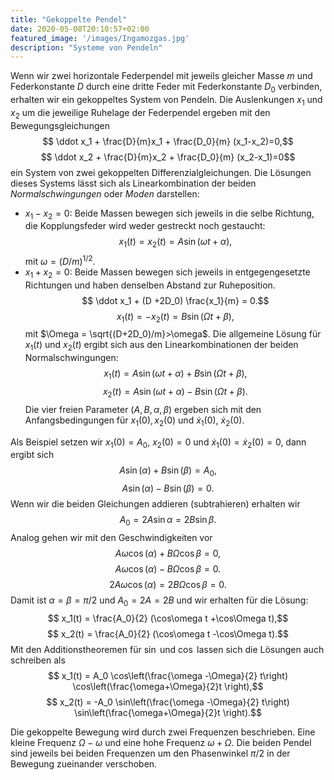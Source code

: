 ```yaml
---
title: "Gekoppelte Pendel"
date: 2020-05-08T20:10:57+02:00
featured_image: '/images/Ingamozgas.jpg'
description: "Systeme von Pendeln"
---
```

Wenn wir zwei horizontale Federpendel mit jeweils gleicher
Masse $m$ und  Federkonstante $D$ durch eine
dritte Feder mit Federkonstante $D_0$ verbinden, erhalten wir ein gekoppeltes
System von Pendeln. Die Auslenkungen $x_1$ und $x_2$ um die jeweilige
Ruhelage der Federpendel ergeben mit
den Bewegungsgleichungen
$$ \ddot x_1 + \frac{D}{m}x_1 + \frac{D_0}{m} (x_1-x_2)=0,$$
$$ \ddot x_2 + \frac{D}{m}x_2 + \frac{D_0}{m} (x_2-x_1)=0$$ 
ein System von zwei gekoppelten Differenzialgleichungen. 
Die Lösungen dieses Systems lässt sich als Linearkombination der beiden 
_Normalschwingungen_ oder _Moden_ darstellen: 
   * $x_1-x_2=0$: Beide Massen bewegen sich jeweils in die selbe Richtung,
     die Kopplungsfeder wird weder gestreckt noch gestaucht:
    $$x_1(t)=x_2(t) = A\sin(\omega t + \alpha),$$
    mit $\omega = (D/m)^{1/2}$. 
   * $x_1+x_2=0$: Beide Massen bewegen sich jeweils in entgegengesetzte Richtungen
     und haben denselben Abstand zur Ruheposition.
     $$ \ddot x_1 + (D  +2D_0) \frac{x_1}{m} = 0.$$
    $$ x_1 (t) = -x_2(t) = B \sin (\Omega t +\beta),$$
 mit $\Omega = \sqrt{(D+2D_0)/m}>\omega$. 
Die allgemeine Lösung für $x_1(t)$ und $x_2(t)$ ergibt sich aus den 
 Linearkombinationen der beiden Normalschwingungen:
$$ x_1(t) = A \sin (\omega t + \alpha) + B\sin(\Omega t + \beta),$$
$$ x_2(t) = A \sin (\omega t + \alpha) - B\sin(\Omega t + \beta).$$
Die vier freien Parameter $(A,B, \alpha, \beta)$ ergeben sich mit den 
Anfangsbedingungen für $x_1(0), x_2(0)$ und $\dot{x}_1(0)$, $\dot{x}_2(0)$.

Als Beispiel setzen wir $x_1(0)=A_0$, $x_2(0)=0$ und $\dot{x}_1(0)=\dot{x}_2(0)=0$,
dann ergibt sich 
$$ A \sin(\alpha) + B\sin(\beta) = A_0,$$
$$ A \sin(\alpha) - B\sin(\beta) = 0.$$
Wenn wir die beiden Gleichungen addieren (subtrahieren) erhalten wir
$$ A_0 = 2A\sin\alpha= 2B\sin\beta.$$
Analog gehen wir mit den Geschwindigkeiten vor
$$ A\omega \cos(\alpha) + B\Omega \cos\beta = 0, $$
$$ A\omega \cos(\alpha) - B\Omega \cos\beta = 0.$$
$$ 2A\omega \cos(\alpha) = 2B\Omega \cos\beta = 0.$$
Damit ist $\alpha=\beta= \pi/2$ und $A_0 = 2A = 2B$ und wir erhalten 
für die Lösung:
$$ x_1(t) = \frac{A_0}{2} (\cos\omega t +\cos\Omega t),$$
$$ x_2(t) = \frac{A_0}{2} (\cos\omega t -\cos\Omega t).$$
Mit den Additionstheoremen für $\sin$ und $\cos$ 
lassen sich die Lösungen auch schreiben als
$$ x_1(t) = A_0 \cos\left(\frac{\omega -\Omega}{2} t\right) \cos\left(\frac{\omega+\Omega}{2}t \right),$$
$$ x_2(t) = -A_0 \sin\left(\frac{\omega -\Omega}{2} t\right) \sin\left(\frac{\omega+\Omega}{2}t \right).$$

Die gekoppelte Bewegung wird durch zwei Frequenzen beschrieben. Eine kleine
Frequenz $\Omega-\omega$ und eine hohe Frequenz $\omega + \Omega$. Die beiden
Pendel sind jeweils bei beiden Frequenzen um den Phasenwinkel $\pi/2$ in der
Bewegung zueinander verschoben. 
